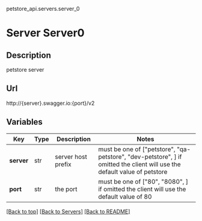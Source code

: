 petstore_api.servers.server_0
# Server Server0

## Description
petstore server

## Url
http://{server}.swagger.io:{port}/v2

## Variables
Key | Type | Description | Notes
--- | ---- | ----------- | ------
**server** | str | server host prefix |  must be one of ["petstore", "qa-petstore", "dev-petstore", ] if omitted the client will use the default value of petstore
**port** | str | the port |  must be one of ["80", "8080", ] if omitted the client will use the default value of 80

[[Back to top]](#top) [[Back to Servers]](../../README.md#Servers) [[Back to README]](../../README.md)
